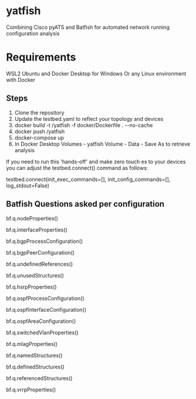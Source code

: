 # yatfish
Combining Cisco pyATS and Batfish for automated network running configuration analysis

# Requirements
WSL2 Ubuntu and Docker Desktop for Windows
Or any Linux environment with Docker

## Steps
1. Clone the repository 
2. Update the testbed.yaml to reflect your topology and devices
3. docker build -t <your docker handle >/yatfish -f docker/Dockerfile . --no-cache
4. docker push <your handle>/yatfish
5. docker-compose up 
6. In Docker Desktop Volumes - yatfish Volume - Data - Save As to retrieve analysis

If you need to run this 'hands-off' and make zero touch es to your devices you can adjust the testbed.connect() command as follows:

testbed.connect(init_exec_commands=[],
               init_config_commands=[],
               log_stdout=False)

## Batfish Questions asked per configuration

bf.q.nodeProperties()

bf.q.interfaceProperties()

bf.q.bgpProcessConfiguration()

bf.q.bgpPeerConfiguration()

bf.q.undefinedReferences()

bf.q.unusedStructures()

bf.q.hsrpProperties()

bf.q.ospfProcessConfiguration()

bf.q.ospfInterfaceConfiguration()

bf.q.ospfAreaConfiguration()

bf.q.switchedVlanProperties()

bf.q.mlagProperties()

bf.q.namedStructures()

bf.q.definedStructures()

bf.q.referencedStructures()

bf.q.vrrpProperties()
